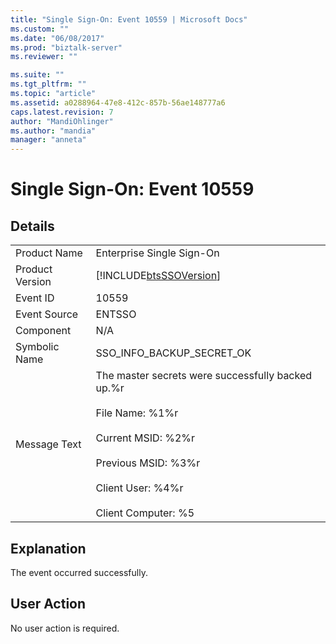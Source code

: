 ```yaml
---
title: "Single Sign-On: Event 10559 | Microsoft Docs"
ms.custom: ""
ms.date: "06/08/2017"
ms.prod: "biztalk-server"
ms.reviewer: ""

ms.suite: ""
ms.tgt_pltfrm: ""
ms.topic: "article"
ms.assetid: a0288964-47e8-412c-857b-56ae148777a6
caps.latest.revision: 7
author: "MandiOhlinger"
ms.author: "mandia"
manager: "anneta"
---
```

# Single Sign-On: Event 10559
## Details  
  
|                 |                                                                                                                                                                                                            |
|-----------------|------------------------------------------------------------------------------------------------------------------------------------------------------------------------------------------------------------|
|  Product Name   |                                                                                         Enterprise Single Sign-On                                                                                          |
| Product Version |                                                                         [!INCLUDE[btsSSOVersion](../includes/btsssoversion-md.md)]                                                                         |
|    Event ID     |                                                                                                   10559                                                                                                    |
|  Event Source   |                                                                                                   ENTSSO                                                                                                   |
|    Component    |                                                                                                    N/A                                                                                                     |
|  Symbolic Name  |                                                                                         SSO_INFO_BACKUP_SECRET_OK                                                                                          |
|  Message Text   | The master secrets were successfully backed up.%r<br /><br /> File Name: %1%r<br /><br /> Current MSID: %2%r<br /><br /> Previous MSID: %3%r<br /><br /> Client User: %4%r<br /><br /> Client Computer: %5 |
  
## Explanation  
 The event occurred successfully.  
  
## User Action  
 No user action is required.